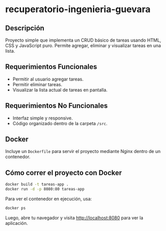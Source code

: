 # recuperatorio-ingenieria-guevara

## Descripción

Proyecto simple que implementa un CRUD básico de tareas usando HTML, CSS y JavaScript puro. Permite agregar, eliminar y visualizar tareas en una lista.

## Requerimientos Funcionales

- Permitir al usuario agregar tareas.
- Permitir eliminar tareas.
- Visualizar la lista actual de tareas en pantalla.

## Requerimientos No Funcionales

- Interfaz simple y responsive.
- Código organizado dentro de la carpeta `/src`.

## Docker

Incluye un `Dockerfile` para servir el proyecto mediante Nginx dentro de un contenedor.

## Cómo correr el proyecto con Docker

```bash
docker build -t tareas-app .
docker run -d -p 8080:80 tareas-app
```

Para ver el contenedor en ejecución, usa:

```bash
docker ps
```

Luego, abre tu navegador y visita [http://localhost:8080](http://localhost:8080) para ver la aplicación.